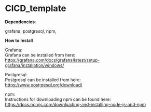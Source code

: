 # CICD_template
**Dependencies**:  

grafana,
postgresql,
npm,

**How to Install**  

Grafana:  
Grafana can be installed from here: https://grafana.com/docs/grafana/latest/setup-grafana/installation/windows/  


Postgresql:  
Postgresql can be installed from here: https://www.postgresql.org/download/  


npm:  
Instructions for downloading npm can be found here: https://docs.npmjs.com/downloading-and-installing-node-js-and-npm

